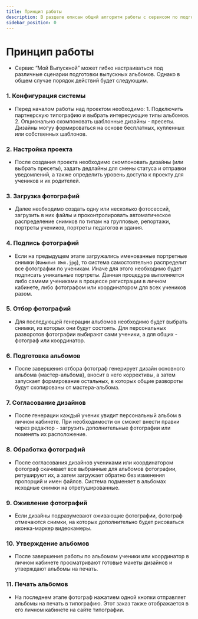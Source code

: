 ```yaml
---
title: Принцип работы
description: В разделе описан общий алгоритм работы с сервисом по подготовке выпускных альбомов
sidebar_position: 0
---
```


# Принцип работы
* Сервис “Мой Выпускной” может гибко настраиваться под различные сценарии подготовки выпускных альбомов. Однако в общем случае порядок действий будет следующим.<br/>
### 1. Конфигурация системы
* Перед началом работы над проектом необходимо:
       1. Подключить партнерскую типографию и выбрать интересующие типы альбомов.
       2. Опционально скомпоновать шаблонные дизайны - пресеты. Дизайны могуу формироваться на основе бесплатных, купленных или собственных шаблонов.<br/>
### 2. Настройка проекта
* После создания проекта необходимо скомпоновать дизайны (или выбрать  пресеты), задать дедлайны для смены статуса и отправки уведомлений, а также определить уровень доступа к проекту для учеников и их родителей.<br/>
### 3. Загрузка фотографий
* Далее необходимо создать одну или несколько фотосессий, загрузить в них файлы и проконтролировать автоматическое распределение снимков по типам на групповые, репортажи, портреты учеников, портреты педагогов и здания.<br/>
### 4. Подпись фотографий
* Если на предыдущем этапе загружались именованные портретные снимки (```Фамилия Имя.jpg```), то система самостоятельно распределит все фотографии по ученикам. Иначе для этого необходимо будет подписать уникальные портреты. Данная процедура выполняется либо самими учениками в процессе регистрации в личном кабинете, либо фотографом или координатором для всех учеников разом.<br/>
 ### 5. Отбор фотографий
* Для последующей генерации альбомов необходимо будет выбрать снимки, из которых они будут состоять. Для персональных разворотов фотографии выбирают сами ученики, а для общих - фотограф или координатор.<br/>
### 6. Подготовка альбомов
* После завершения отбора фотограф генерирует дизайн основного альбома (мастер-альбома), вносит в него коррективы, а затем запускает формирование остальных, в которых общие развороты будут скопированы от мастера-альбома.<br/>
### 7. Согласование дизайнов
* После генерации каждый ученик увидит персональный альбом в личном кабинете. При необходимости он сможет внести правки через редактор - загрузить дополнительные фотографии или поменять их расположение.<br/>
### 8. Обработка фотографий
* После согласования дизайнов учениками или координатором фотограф скачивает все выбранные для альбомов фотографии, ретушируют их, а затем загружает обратно без изменения пропорций и имен файлов. Система подменяет в альбомах исходные снимки на отретушированные.<br/>
### 9. Оживление фотографий
* Если дизайны подразумевают оживающие фотографии, фотограф отмечаются снимки, на которых дополнительно будет рисоваться иконка-маркер видеокамеры.<br/>
### 10. Утверждение альбомов
* После завершения работы по альбомам ученики или координатор в личном кабинете просматривают готовые макеты дизайнов и утверждают альбомы на печать.<br/>
### 11. Печать альбомов
* На последнем этапе фотограф нажатием одной кнопки отправляет альбомы на печать в типографию. Этот заказ также отображается в его личном кабинете на сайте типографии.